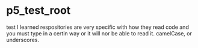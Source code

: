 # p5_test_root
test
I learned respositories are very specific with how they read code and you must type in a certin way or it will nor be able to read it. camelCase, or underscores.
